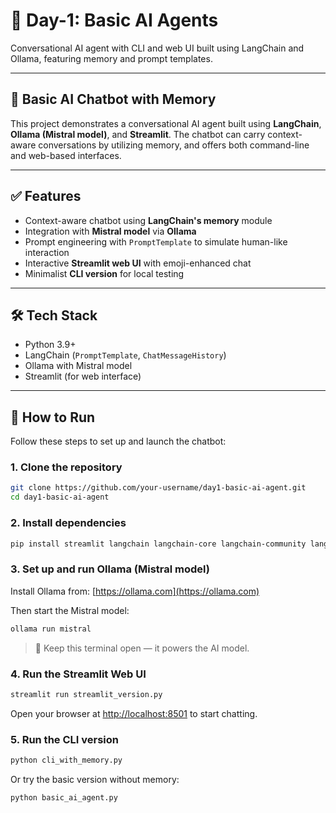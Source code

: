 
# 🤖 Day-1: Basic AI Agents

Conversational AI agent with CLI and web UI built using LangChain and Ollama, featuring memory and prompt templates.

---

## 🧠 Basic AI Chatbot with Memory

This project demonstrates a conversational AI agent built using **LangChain**, **Ollama (Mistral model)**, and **Streamlit**. The chatbot can carry context-aware conversations by utilizing memory, and offers both command-line and web-based interfaces.

---

## ✅ Features

- Context-aware chatbot using **LangChain's memory** module
- Integration with **Mistral model** via **Ollama**
- Prompt engineering with `PromptTemplate` to simulate human-like interaction
- Interactive **Streamlit web UI** with emoji-enhanced chat
- Minimalist **CLI version** for local testing

---

## 🛠️ Tech Stack

- Python 3.9+
- LangChain (`PromptTemplate`, `ChatMessageHistory`)
- Ollama with Mistral model
- Streamlit (for web interface)

---

## 🚀 How to Run

Follow these steps to set up and launch the chatbot:

### 1. Clone the repository

```bash
git clone https://github.com/your-username/day1-basic-ai-agent.git
cd day1-basic-ai-agent
```

### 2. Install dependencies

```bash
pip install streamlit langchain langchain-core langchain-community langchain-ollama
```

### 3. Set up and run Ollama (Mistral model)

Install Ollama from: [https://ollama.com](https://ollama.com)

Then start the Mistral model:

```bash
ollama run mistral
```

> 📝 Keep this terminal open — it powers the AI model.

### 4. Run the Streamlit Web UI

```bash
streamlit run streamlit_version.py
```

Open your browser at [http://localhost:8501](http://localhost:8501) to start chatting.

### 5. Run the CLI version

```bash
python cli_with_memory.py
```

Or try the basic version without memory:

```bash
python basic_ai_agent.py
```
